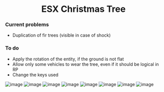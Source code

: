 <h1 align='center'>ESX Christmas Tree</a></h1>

### Current problems

- Duplication of fir trees (visible in case of shock)

### To do

- Apply the rotation of the entity, if the ground is not flat
- Allow only some vehicles to wear the tree, even if it should be logical in RP
- Change the keys used

![image](https://cdn.discordapp.com/attachments/461526118264995840/922429510580862976/20211202212933_1.jpg)
![image](https://cdn.discordapp.com/attachments/461526118264995840/922429510887022642/20211202210543_1.jpg)
![image](https://cdn.discordapp.com/attachments/461526118264995840/922429511201587200/20211130072332_1.jpg)
![image](https://cdn.discordapp.com/attachments/461526118264995840/922429512011120660/20211120232308_1.jpg)
![image](https://cdn.discordapp.com/attachments/461526118264995840/922429512350851072/20211120232303_1.jpg)
![image](https://cdn.discordapp.com/attachments/461526118264995840/922429514787733514/20211120230524_1.jpg)
![image](https://cdn.discordapp.com/attachments/461526118264995840/922429515249119252/20211120164735_1.jpg)
![image](https://cdn.discordapp.com/attachments/461526118264995840/922429516230557746/20211120154641_1.jpg)